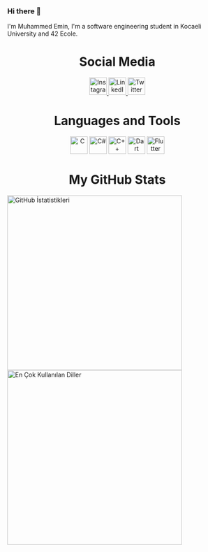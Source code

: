 ### Hi there 👋

I'm Muhammed Emin, I'm a software engineering student in Kocaeli University and 42 Ecole.

<h1 align="center">Social Media</h1>

<p align="center">
  <a href="https://www.instagram.com/em1ncaglar/">
    <img src="https://img.shields.io/badge/-Instagram-C13584?style=flat-square&labelColor=C13584&logo=instagram&logoColor=white" alt="Instagram" height="40">
  </a>
  <a href="https://www.linkedin.com/in/muhammed-emin-%C3%A7a%C4%9Flar-361538226/">
    <img src="https://img.shields.io/badge/LinkedIn-0077B5?style=flat-square&logo=linkedin&logoColor=white" alt="LinkedIn" height="40">
  </a>
  <a href="https://twitter.com/em1nc4glar">
    <img src="https://img.shields.io/badge/-Twitter-1DA1F2?style=flat-square&labelColor=1DA1F2&logo=twitter&logoColor=white" alt="Twitter" height="40">
  </a>
</p>




<h1 align="center">Languages and Tools</h1>

<p align="center">
  <img src="https://img.shields.io/badge/-C-A8B9CC?style=flat-square&logo=c&logoColor=white" alt="C" height="40">
  <img src="https://img.shields.io/badge/-C%23-239120?style=flat-square&logo=csharp&logoColor=white" alt="C#" height="40">
  <img src="https://img.shields.io/badge/-C%2B%2B-00599C?style=flat-square&logo=c%2B%2B&logoColor=white" alt="C++" height="40">
  <img src="https://img.shields.io/badge/-Dart-0175C2?style=flat-square&logo=dart&logoColor=white" alt="Dart" height="40">
  <img src="https://img.shields.io/badge/-Flutter-02569B?style=flat-square&logo=flutter&logoColor=white" alt="Flutter" height="40">
</p>

<h1 align="center">My GitHub Stats</h1>
<p float="left">
  <img src="https://github-readme-stats.vercel.app/api?username=Caglaar&show_icons=true&theme=radical" alt="GitHub İstatistikleri" width="400">
  <img src="https://github-readme-stats.vercel.app/api/top-langs/?username=Caglaar&layout=compact&theme=radical" alt="En Çok Kullanılan Diller" width="400">
</p>




